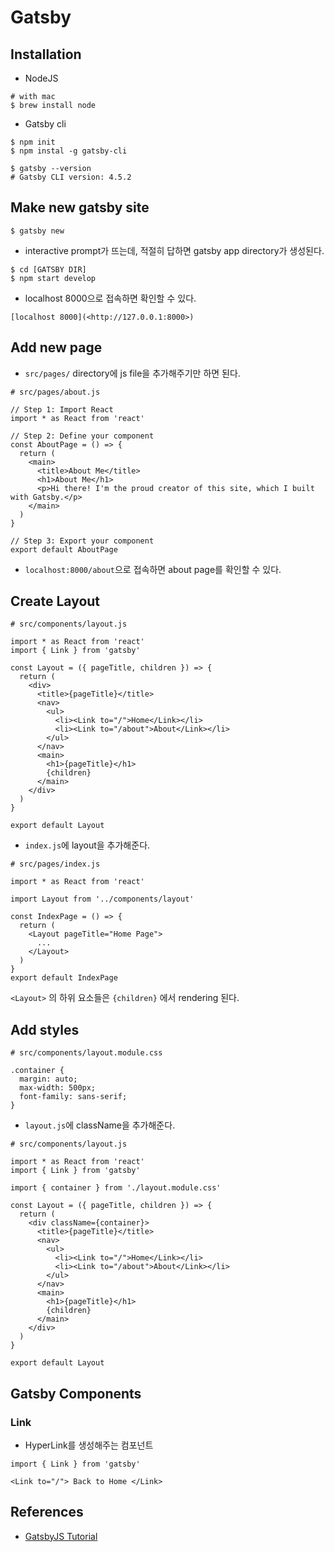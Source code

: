 # Gatsby

## Installation

- NodeJS

```
# with mac
$ brew install node
```

- Gatsby cli

```
$ npm init
$ npm instal -g gatsby-cli

$ gatsby --version
# Gatsby CLI version: 4.5.2
```

## Make new gatsby site

```
$ gatsby new
```

- interactive prompt가 뜨는데, 적절히 답하면 gatsby app directory가 생성된다.

```
$ cd [GATSBY DIR]
$ npm start develop
```

- localhost 8000으로 접속하면 확인할 수 있다.

```
[localhost 8000](<http://127.0.0.1:8000>)
```

## Add new page

- `src/pages/` directory에 js file을 추가해주기만 하면 된다.

```
# src/pages/about.js

// Step 1: Import React
import * as React from 'react'

// Step 2: Define your component
const AboutPage = () => {
  return (
    <main>
      <title>About Me</title>
      <h1>About Me</h1>
      <p>Hi there! I'm the proud creator of this site, which I built with Gatsby.</p>
    </main>
  )
}

// Step 3: Export your component
export default AboutPage
```

- `localhost:8000/about`으로 접속하면 about page를 확인할 수 있다.

## Create Layout

```
# src/components/layout.js

import * as React from 'react'
import { Link } from 'gatsby'

const Layout = ({ pageTitle, children }) => {
  return (
    <div>
      <title>{pageTitle}</title>
      <nav>
        <ul>
          <li><Link to="/">Home</Link></li>
          <li><Link to="/about">About</Link></li>
        </ul>
      </nav>
      <main>
        <h1>{pageTitle}</h1>
        {children}
      </main>
    </div>
  )
}

export default Layout
```

- `index.js`에 layout을 추가해준다.

```
# src/pages/index.js

import * as React from 'react'

import Layout from '../components/layout'

const IndexPage = () => {
  return (
    <Layout pageTitle="Home Page">
      ...
    </Layout>
  )
}
export default IndexPage
```

`<Layout>` 의 하위 요소들은 `{children}` 에서 rendering 된다.

## Add styles

```
# src/components/layout.module.css

.container {
  margin: auto;
  max-width: 500px;
  font-family: sans-serif;
}

```

- `layout.js`에 className을 추가해준다.

```
# src/components/layout.js

import * as React from 'react'
import { Link } from 'gatsby'

import { container } from './layout.module.css'

const Layout = ({ pageTitle, children }) => {
  return (
    <div className={container}>
      <title>{pageTitle}</title>
      <nav>
        <ul>
          <li><Link to="/">Home</Link></li>
          <li><Link to="/about">About</Link></li>
        </ul>
      </nav>
      <main>
        <h1>{pageTitle}</h1>
        {children}
      </main>
    </div>
  )
}

export default Layout
```

## Gatsby Components

### Link

- HyperLink를 생성해주는 컴포넌트

```
import { Link } from 'gatsby'

<Link to="/"> Back to Home </Link>
```

## References

- [GatsbyJS Tutorial](<https://www.gatsbyjs.com/docs/tutorial/part-0/>)
